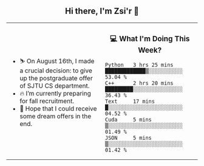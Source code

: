 <h2 align="center"> Hi there, I'm Zsi'r 👋 </h2>

<table>
    <tr>
        <td valign="center" width="50%">
            <ul>
                <li> ⛷️ On August 16th, I made a crucial decision: to give up the postgraduate offer of SJTU CS department.</li>
                <li> 🔥 I’m currently preparing for fall recruitment.</li>
                <li> 🙏 Hope that I could receive some dream offers in the end.</li>
            </ul>
        </td>
       <td valign="top" width="50%">

<h3 align="center"> 💻 What I'm Doing This Week? </h3>

<!--START_SECTION:waka-->
```text
Python   3 hrs 25 mins   █████████████▒░░░░░░░░░░░   53.04 % 
C++      2 hrs 20 mins   █████████░░░░░░░░░░░░░░░░   36.43 % 
Text     17 mins         █░░░░░░░░░░░░░░░░░░░░░░░░   04.52 % 
Cuda     5 mins          ▒░░░░░░░░░░░░░░░░░░░░░░░░   01.49 % 
JSON     5 mins          ▒░░░░░░░░░░░░░░░░░░░░░░░░   01.42 % 
```
<!--END_SECTION:waka-->
</td></tr>
</table>
